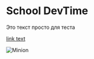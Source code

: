 # School DevTime


Это текст просто для теста

[link text](http://dev.nodeca.com)

![Minion](https://octodex.github.com/images/minion.png)
